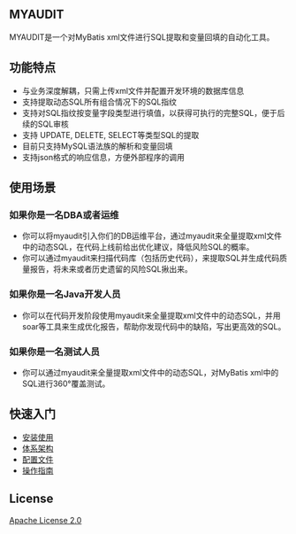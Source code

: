 ## MYAUDIT

MYAUDIT是一个对MyBatis xml文件进行SQL提取和变量回填的自动化工具。

## 功能特点

* 与业务深度解耦，只需上传xml文件并配置开发环境的数据库信息
* 支持提取动态SQL所有组合情况下的SQL指纹
* 支持对SQL指纹按变量字段类型进行填值，以获得可执行的完整SQL，便于后续的SQL审核
* 支持 UPDATE, DELETE, SELECT等类型SQL的提取
* 目前只支持MySQL语法族的解析和变量回填
* 支持json格式的响应信息，方便外部程序的调用

## 使用场景

### 如果你是一名DBA或者运维
* 你可以将myaudit引入你们的DB运维平台，通过myaudit来全量提取xml文件中的动态SQL，在代码上线前给出优化建议，降低风险SQL的概率。
* 你可以通过myaudit来扫描代码库（包括历史代码），来提取SQL并生成代码质量报告，将未来或者历史遗留的风险SQL揪出来。

### 如果你是一名Java开发人员
* 你可以在代码开发阶段使用myaudit来全量提取xml文件中的动态SQL，并用soar等工具来生成优化报告，帮助你发现代码中的缺陷，写出更高效的SQL。

### 如果你是一名测试人员
* 你可以通过myaudit来全量提取xml文件中的动态SQL，对MyBatis xml中的SQL进行360°覆盖测试。

## 快速入门
* [安装使用](https://github.com/dbaxg/myaudit/tree/master/doc/install.md)
* [体系架构](https://github.com/dbaxg/myaudit/tree/master/doc/structure.md)
* [配置文件](https://github.com/dbaxg/myaudit/tree/master/doc/config.md)
* [操作指南](https://github.com/dbaxg/myaudit/tree/master/doc/handbook.md)

## License

[Apache License 2.0](https://github.com/dbaxg/myaudit/tree/master/LICENSE)